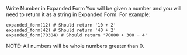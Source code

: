 Write Number in Expanded Form
You will be given a number and you will need to return it as a string in Expanded Form. For example:


```plain
expanded_form(12) # Should return '10 + 2'
expanded_form(42) # Should return '40 + 2'
expanded_form(70304) # Should return '70000 + 300 + 4'
```

NOTE: All numbers will be whole numbers greater than 0.